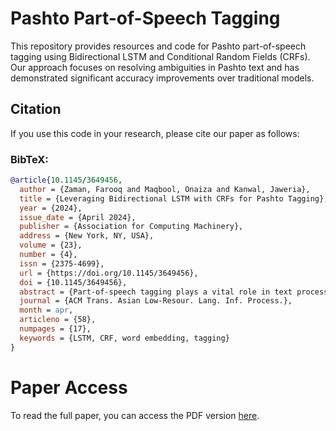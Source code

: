 # Pashto Part-of-Speech Tagging

This repository provides resources and code for Pashto part-of-speech tagging using Bidirectional LSTM and Conditional Random Fields (CRFs). Our approach focuses on resolving ambiguities in Pashto text and has demonstrated significant accuracy improvements over traditional models.

## Citation

If you use this code in your research, please cite our paper as follows:

### BibTeX:
```bibtex
@article{10.1145/3649456,
  author = {Zaman, Farooq and Maqbool, Onaiza and Kanwal, Jaweria},
  title = {Leveraging Bidirectional LSTM with CRFs for Pashto Tagging},
  year = {2024},
  issue_date = {April 2024},
  publisher = {Association for Computing Machinery},
  address = {New York, NY, USA},
  volume = {23},
  number = {4},
  issn = {2375-4699},
  url = {https://doi.org/10.1145/3649456},
  doi = {10.1145/3649456},
  abstract = {Part-of-speech tagging plays a vital role in text processing and natural language understanding. Very few attempts have been made in the past for tagging Pashto Part-of-Speech. In this work, we present a Long Short-term Memory–based approach for Pashto part-of-speech tagging with special focus on ambiguity resolution. Initially, we created a corpus of Pashto sentences having words with multiple meanings and their tags. We introduce a powerful sentences representation and new architecture for Pashto text processing. The accuracy of the proposed approach is compared with state-of-the-art Hidden Markov Model. Our Model shows 87.60% accuracy for all words excluding punctuation and 95.45% for ambiguous words; however, Hidden Markov Model shows 78.37% and 44.72% accuracy, respectively. Results show that our approach outperforms Hidden Markov Model in Part-of-Speech tagging for Pashto text.},
  journal = {ACM Trans. Asian Low-Resour. Lang. Inf. Process.},
  month = apr,
  articleno = {58},
  numpages = {17},
  keywords = {LSTM, CRF, word embedding, tagging}
}
```
# Paper Access 
To read the full paper, you can access the PDF version [here](https://dl.acm.org/doi/pdf/10.1145/3649456).
